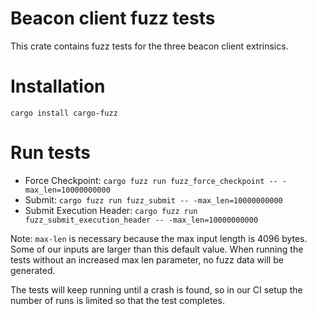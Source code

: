 # Beacon client fuzz tests

This crate contains fuzz tests for the three beacon client extrinsics.

# Installation

```
cargo install cargo-fuzz
```

# Run tests

- Force Checkpoint: `cargo fuzz run fuzz_force_checkpoint -- -max_len=10000000000`
- Submit: `cargo fuzz run fuzz_submit -- -max_len=10000000000`
- Submit Execution Header: `cargo fuzz run fuzz_submit_execution_header -- -max_len=10000000000`

Note: `max-len` is necessary because the max input length is 4096 bytes. Some of our inputs are larger than this
default value. When running the tests without an increased max len parameter, no fuzz data will be generated.

The tests will keep running until a crash is found, so in our CI setup the number of runs is limited so that the 
test completes.
